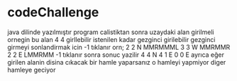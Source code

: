 # codeChallenge
java dilinde yazılmıştır
program calistiktan sonra uzaydaki alan girilmeli ornegin bu alan 4 4 girllebilir
istenilen kadar gezginci girilebilir gezginci girmeyi sonlandirmak icin -1 tıklanır orn;
2 2 N
MMRMMML
3 3 W
MMRMMR
2 2 E
LMMRMM
-1 tıklanır sonra sonuc yazilir
4 4 N
4 1 E
0 0 E
ayrıca eğer girilen alanin disina cıkacak bir hamle yaparsanız o hamleyi yapmiyor diger hamleye geciyor

